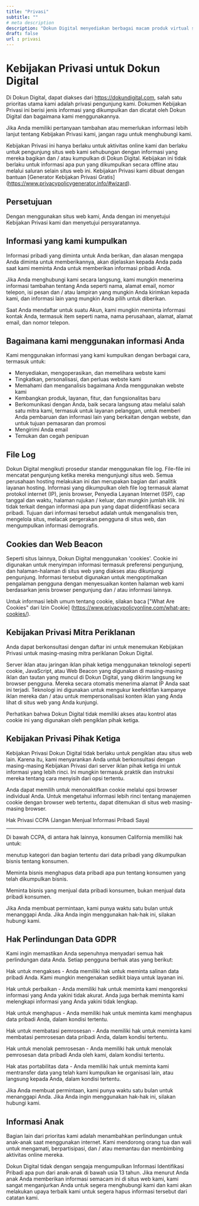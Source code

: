 ```yaml
---
title: "Privasi"
subtitle: ""
# meta description
description: "Dokun Digital menyediakan berbagai macam produk virtual seperti Akun Google Drive Unlimited, Microsoft Office 365, Jasa Upload Aplikasi ke Playstore, Jasa Pembuatan Google Developer, Jasa Download Freepik, CC Google Developer, CC Google Cloud"
draft: false
url : privasi
---
```


Kebijakan Privasi untuk Dokun Digital
================================

Di Dokun Digital, dapat diakses dari https://dokundigital.com, salah satu prioritas utama kami adalah privasi pengunjung kami. Dokumen Kebijakan Privasi ini berisi jenis informasi yang dikumpulkan dan dicatat oleh Dokun Digital dan bagaimana kami menggunakannya.

Jika Anda memiliki pertanyaan tambahan atau memerlukan informasi lebih lanjut tentang Kebijakan Privasi kami, jangan ragu untuk menghubungi kami.

Kebijakan Privasi ini hanya berlaku untuk aktivitas online kami dan berlaku untuk pengunjung situs web kami sehubungan dengan informasi yang mereka bagikan dan / atau kumpulkan di Dokun Digital. Kebijakan ini tidak berlaku untuk informasi apa pun yang dikumpulkan secara offline atau melalui saluran selain situs web ini. Kebijakan Privasi kami dibuat dengan bantuan [Generator Kebijakan Privasi Gratis] (https://www.privacypolicygenerator.info/#wizard).

Persetujuan
-------

Dengan menggunakan situs web kami, Anda dengan ini menyetujui Kebijakan Privasi kami dan menyetujui persyaratannya.

Informasi yang kami kumpulkan
----------------------

Informasi pribadi yang diminta untuk Anda berikan, dan alasan mengapa Anda diminta untuk memberikannya, akan dijelaskan kepada Anda pada saat kami meminta Anda untuk memberikan informasi pribadi Anda.

Jika Anda menghubungi kami secara langsung, kami mungkin menerima informasi tambahan tentang Anda seperti nama, alamat email, nomor telepon, isi pesan dan / atau lampiran yang mungkin Anda kirimkan kepada kami, dan informasi lain yang mungkin Anda pilih untuk diberikan.

Saat Anda mendaftar untuk suatu Akun, kami mungkin meminta informasi kontak Anda, termasuk item seperti nama, nama perusahaan, alamat, alamat email, dan nomor telepon.

Bagaimana kami menggunakan informasi Anda
---------------------------

Kami menggunakan informasi yang kami kumpulkan dengan berbagai cara, termasuk untuk:

* Menyediakan, mengoperasikan, dan memelihara webste kami
* Tingkatkan, personalisasi, dan perluas webste kami
* Memahami dan menganalisis bagaimana Anda menggunakan webste kami
* Kembangkan produk, layanan, fitur, dan fungsionalitas baru
* Berkomunikasi dengan Anda, baik secara langsung atau melalui salah satu mitra kami, termasuk untuk layanan pelanggan, untuk memberi Anda pembaruan dan informasi lain yang berkaitan dengan webste, dan untuk tujuan pemasaran dan promosi
* Mengirimi Anda email
* Temukan dan cegah penipuan

File Log
---------

Dokun Digital mengikuti prosedur standar menggunakan file log. File-file ini mencatat pengunjung ketika mereka mengunjungi situs web. Semua perusahaan hosting melakukan ini dan merupakan bagian dari analitik layanan hosting. Informasi yang dikumpulkan oleh file log termasuk alamat protokol internet (IP), jenis browser, Penyedia Layanan Internet (ISP), cap tanggal dan waktu, halaman rujukan / keluar, dan mungkin jumlah klik. Ini tidak terkait dengan informasi apa pun yang dapat diidentifikasi secara pribadi. Tujuan dari informasi tersebut adalah untuk menganalisis tren, mengelola situs, melacak pergerakan pengguna di situs web, dan mengumpulkan informasi demografis.

Cookies dan Web Beacon
-----------------------

Seperti situs lainnya, Dokun Digital menggunakan 'cookies'. Cookie ini digunakan untuk menyimpan informasi termasuk preferensi pengunjung, dan halaman-halaman di situs web yang diakses atau dikunjungi pengunjung. Informasi tersebut digunakan untuk mengoptimalkan pengalaman pengguna dengan menyesuaikan konten halaman web kami berdasarkan jenis browser pengunjung dan / atau informasi lainnya.

Untuk informasi lebih umum tentang cookie, silakan baca ["What Are Cookies" dari Izin Cookie] (https://www.privacypolicyonline.com/what-are-cookies/).

Kebijakan Privasi Mitra Periklanan
-------------------------------------

Anda dapat berkonsultasi dengan daftar ini untuk menemukan Kebijakan Privasi untuk masing-masing mitra periklanan Dokun Digital.

Server iklan atau jaringan iklan pihak ketiga menggunakan teknologi seperti cookie, JavaScript, atau Web Beacon yang digunakan di masing-masing iklan dan tautan yang muncul di Dokun Digital, yang dikirim langsung ke browser pengguna. Mereka secara otomatis menerima alamat IP Anda saat ini terjadi. Teknologi ini digunakan untuk mengukur keefektifan kampanye iklan mereka dan / atau untuk mempersonalisasi konten iklan yang Anda lihat di situs web yang Anda kunjungi.

Perhatikan bahwa Dokun Digital tidak memiliki akses atau kontrol atas cookie ini yang digunakan oleh pengiklan pihak ketiga.

Kebijakan Privasi Pihak Ketiga
----------------------------

Kebijakan Privasi Dokun Digital tidak berlaku untuk pengiklan atau situs web lain. Karena itu, kami menyarankan Anda untuk berkonsultasi dengan masing-masing Kebijakan Privasi dari server iklan pihak ketiga ini untuk informasi yang lebih rinci. Ini mungkin termasuk praktik dan instruksi mereka tentang cara menyisih dari opsi tertentu.

Anda dapat memilih untuk menonaktifkan cookie melalui opsi browser individual Anda. Untuk mengetahui informasi lebih rinci tentang manajemen cookie dengan browser web tertentu, dapat ditemukan di situs web masing-masing browser.

Hak Privasi CCPA (Jangan Menjual Informasi Pribadi Saya)
-------------------------------------------------- -------

Di bawah CCPA, di antara hak lainnya, konsumen California memiliki hak untuk:

menutup kategori dan bagian tertentu dari data pribadi yang dikumpulkan bisnis tentang konsumen.

Meminta bisnis menghapus data pribadi apa pun tentang konsumen yang telah dikumpulkan bisnis.

Meminta bisnis yang menjual data pribadi konsumen, bukan menjual data pribadi konsumen.

Jika Anda membuat permintaan, kami punya waktu satu bulan untuk menanggapi Anda. Jika Anda ingin menggunakan hak-hak ini, silakan hubungi kami.

Hak Perlindungan Data GDPR
---------------------------

Kami ingin memastikan Anda sepenuhnya menyadari semua hak perlindungan data Anda. Setiap pengguna berhak atas yang berikut:

Hak untuk mengakses - Anda memiliki hak untuk meminta salinan data pribadi Anda. Kami mungkin mengenakan sedikit biaya untuk layanan ini.

Hak untuk perbaikan - Anda memiliki hak untuk meminta kami mengoreksi informasi yang Anda yakini tidak akurat. Anda juga berhak meminta kami melengkapi informasi yang Anda yakini tidak lengkap.

Hak untuk menghapus - Anda memiliki hak untuk meminta kami menghapus data pribadi Anda, dalam kondisi tertentu.

Hak untuk membatasi pemrosesan - Anda memiliki hak untuk meminta kami membatasi pemrosesan data pribadi Anda, dalam kondisi tertentu.

Hak untuk menolak pemrosesan - Anda memiliki hak untuk menolak pemrosesan data pribadi Anda oleh kami, dalam kondisi tertentu.

Hak atas portabilitas data - Anda memiliki hak untuk meminta kami mentransfer data yang telah kami kumpulkan ke organisasi lain, atau langsung kepada Anda, dalam kondisi tertentu.

Jika Anda membuat permintaan, kami punya waktu satu bulan untuk menanggapi Anda. Jika Anda ingin menggunakan hak-hak ini, silakan hubungi kami.

Informasi Anak
----------------------

Bagian lain dari prioritas kami adalah menambahkan perlindungan untuk anak-anak saat menggunakan internet. Kami mendorong orang tua dan wali untuk mengamati, berpartisipasi, dan / atau memantau dan membimbing aktivitas online mereka.

Dokun Digital tidak dengan sengaja mengumpulkan Informasi Identifikasi Pribadi apa pun dari anak-anak di bawah usia 13 tahun. Jika menurut Anda anak Anda memberikan informasi semacam ini di situs web kami, kami sangat menganjurkan Anda untuk segera menghubungi kami dan kami akan melakukan upaya terbaik kami untuk segera hapus informasi tersebut dari catatan kami.